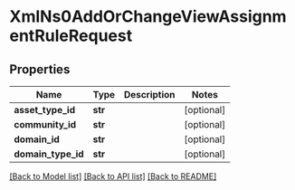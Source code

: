 # XmlNs0AddOrChangeViewAssignmentRuleRequest

## Properties
Name | Type | Description | Notes
------------ | ------------- | ------------- | -------------
**asset_type_id** | **str** |  | [optional] 
**community_id** | **str** |  | [optional] 
**domain_id** | **str** |  | [optional] 
**domain_type_id** | **str** |  | [optional] 

[[Back to Model list]](../README.md#documentation-for-models) [[Back to API list]](../README.md#documentation-for-api-endpoints) [[Back to README]](../README.md)



